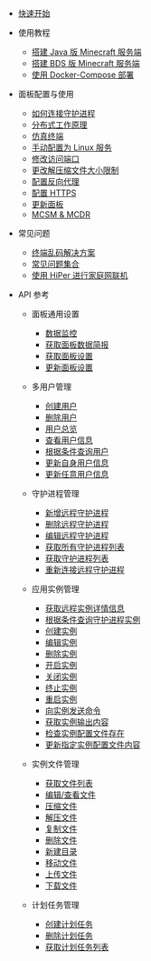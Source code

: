 - [快速开始](README.md)

- 使用教程

  - [搭建 Java 版 Minecraft 服务端](tutorial/java_windows.md)
  - [搭建 BDS 版 Minecraft 服务端](tutorial/ubuntu_bds.md)
  - [使用 Docker-Compose 部署](tutorial/docker-compose.md)

- 面板配置与使用

  - [如何连接守护进程](tutorial/connect_daemon.md)
  - [分布式工作原理](tutorial/system_structure.md)
  - [仿真终端](tutorial/pty.md)
  - [手动配置为 Linux 服务](tutorial/to_service.md)
  - [修改访问端口](tutorial/modify_port.md)
  - [更改解压缩文件大小限制](tutorial/delete_file_unzip_limit.md)
  - [配置反向代理](tutorial/simple_reverse_proxy.md)
  - [配置 HTTPS](tutorial/reverse_proxy+ssl.md)
  - [更新面板](tutorial/update_mcsm.md)
  - [MCSM & MCDR](tutorial/mcdr.md)

- 常见问题
  - [终端乱码解决方案](tutorial/code.md)
  - [常见问题集合](qa/common_qa.md)
  - [使用 HiPer 进行家庭网联机](tutorial/hiper.md)


- API 参考

  - 面板通用设置
    - [数据监控](panel/overview.md)
    - [获取面板数据简报](remote/get_remote_services_info.md)
    - [获取面板设置](panel/get_settings.md)
    - [更新面板设置](panel/update_settings.md)

  - 多用户管理

    - [创建用户](panel/user_register.md)
    - [删除用户](panel/user_delete.md)
    - [用户总览](panel/user_overview.md)
    - [查看用户信息](panel/info.md)
    - [根据条件查询用户](panel/search.md)
    - [更新自身用户信息](panel/update.md)
    - [更新任意用户信息](panel/update_admin.md)

  - 守护进程管理

    - [新增远程守护进程](remote/new_remote_services.md)
    - [删除远程守护进程](remote/del_remote_services.md)
    - [编辑远程守护进程](remote/edit_remote_services.md)
    - [获取所有守护进程列表](remote/get_daemonlist.md)
    - [获取守护进程列表](remote/get_remote_services.md)
    - [重新连接远程守护进程](remote/reconn_remote_services.md)

  - 应用实例管理

    - [获取远程实例详情信息](instance/get_instance_info.md)
    - [根据条件查询守护进程实例](instance/search_remote_services.md)
    - [创建实例](instance/create_instance.md)
    - [编辑实例](instance/edit_instance.md)
    - [删除实例](instance/delete_instance.md)
    - [开启实例](instance/start_instance.md)
    - [关闭实例](instance/stop_instance.md)
    - [终止实例](instance/kill_instance.md)
    - [重启实例](instance/restart_instance.md)
    - [向实例发送命令](instance/command_instance.md)
    - [获取实例输出内容](instance/instance_output.md)
    - [检查实例配置文件存在](instance/query_instance_configfile.md)
    - [更新指定实例配置文件内容](instance/update_instance_configfilecontent.md)

  - 实例文件管理

    - [获取文件列表](instance/view_instance_fils_list.md)
    - [编辑/查看文件](files/edit_files.md)
    - [压缩文件](files/compress.md)
    - [解压文件](files/uncompress.md)
    - [复制文件](files/copy_files.md)
    - [删除文件](files/delete_files.md)
    - [新建目录](files/mkdir.md)
    - [移动文件](files/move_files.md)
    - [上传文件](files/update_file.md)
    - [下载文件](files/download_file.md)

  - 计划任务管理

    - [创建计划任务](scedule/create_schedule.md)
    - [删除计划任务](scedule/del_scedule.md)
    - [获取计划任务列表](scedule/get_schedule_list.md)
